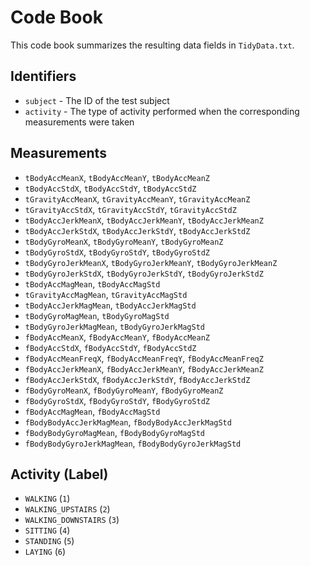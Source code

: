 # Code Book

This code book summarizes the resulting data fields in `TidyData.txt`.

## Identifiers

* `subject` - The ID of the test subject
* `activity` - The type of activity performed when the corresponding measurements were taken

## Measurements

* `tBodyAccMeanX`, `tBodyAccMeanY`, `tBodyAccMeanZ`
* `tBodyAccStdX`, `tBodyAccStdY`, `tBodyAccStdZ`
* `tGravityAccMeanX`, `tGravityAccMeanY`, `tGravityAccMeanZ`
* `tGravityAccStdX`, `tGravityAccStdY`, `tGravityAccStdZ`
* `tBodyAccJerkMeanX`, `tBodyAccJerkMeanY`, `tBodyAccJerkMeanZ`
* `tBodyAccJerkStdX`, `tBodyAccJerkStdY`, `tBodyAccJerkStdZ`
* `tBodyGyroMeanX`, `tBodyGyroMeanY`, `tBodyGyroMeanZ`
* `tBodyGyroStdX`, `tBodyGyroStdY`, `tBodyGyroStdZ`
* `tBodyGyroJerkMeanX`, `tBodyGyroJerkMeanY`, `tBodyGyroJerkMeanZ`
* `tBodyGyroJerkStdX`, `tBodyGyroJerkStdY`, `tBodyGyroJerkStdZ`
* `tBodyAccMagMean`, `tBodyAccMagStd`
* `tGravityAccMagMean`, `tGravityAccMagStd`
* `tBodyAccJerkMagMean`, `tBodyAccJerkMagStd`
* `tBodyGyroMagMean`, `tBodyGyroMagStd`
* `tBodyGyroJerkMagMean`, `tBodyGyroJerkMagStd`
* `fBodyAccMeanX`, `fBodyAccMeanY`, `fBodyAccMeanZ`
* `fBodyAccStdX`, `fBodyAccStdY`, `fBodyAccStdZ`
* `fBodyAccMeanFreqX`, `fBodyAccMeanFreqY`, `fBodyAccMeanFreqZ`
* `fBodyAccJerkMeanX`, `fBodyAccJerkMeanY`, `fBodyAccJerkMeanZ`
* `fBodyAccJerkStdX`, `fBodyAccJerkStdY`, `fBodyAccJerkStdZ`
* `fBodyGyroMeanX`, `fBodyGyroMeanY`, `fBodyGyroMeanZ`
* `fBodyGyroStdX`, `fBodyGyroStdY`, `fBodyGyroStdZ`
* `fBodyAccMagMean`, `fBodyAccMagStd`
* `fBodyBodyAccJerkMagMean`, `fBodyBodyAccJerkMagStd`
* `fBodyBodyGyroMagMean`, `fBodyBodyGyroMagStd`
* `fBodyBodyGyroJerkMagMean`, `fBodyBodyGyroJerkMagStd`

## Activity (Label)

* `WALKING` (`1`)
* `WALKING_UPSTAIRS` (`2`)
* `WALKING_DOWNSTAIRS` (`3`)
* `SITTING` (`4`)
* `STANDING` (`5`)
* `LAYING` (`6`)